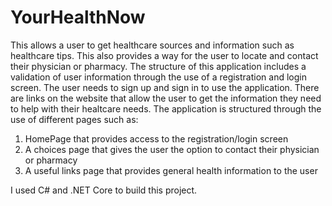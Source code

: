# YourHealthNow
This allows a user to get healthcare sources and information such as healthcare tips. This also provides a way for the user to locate and contact their physician or pharmacy. 
The structure of this application includes a validation of user information through the use of a registration and login screen. The user needs to sign up and sign in to use the application. There are links on the website that allow the user to get the information they need to help with their healtcare needs. 
The application is structured through the use of different pages such as:
1. HomePage that provides access to the registration/login screen
2. A choices page that gives the user the option to contact their physician or pharmacy
3. A useful links page that provides general health information to the user

I used C# and .NET Core to build this project.
